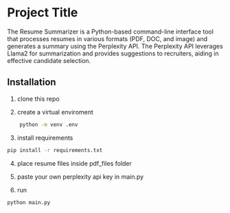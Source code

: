 
# Project Title
The Resume Summarizer is a Python-based command-line interface tool that processes resumes in various formats (PDF, DOC, and image) and generates a summary using the Perplexity API. The Perplexity API leverages Llama2 for summarization and provides suggestions to recruiters, aiding in effective candidate selection.
## Installation

1) clone this repo

2) create a virtual enviroment 
```bash
    python -m venv .env
```
3) install requirements
```bash
pip install -r requirements.txt
```
4) place resume files inside pdf_files folder

5) paste your own perplexity api key in main.py

6) run 
```bash
python main.py
```

